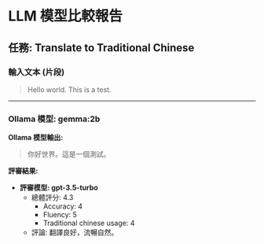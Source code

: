 # LLM 模型比較報告

## 任務: Translate to Traditional Chinese

### 輸入文本 (片段)
>
> Hello world. This is a test.

--- --- ---

### Ollama 模型: gemma:2b

**Ollama 模型輸出:**
> 你好世界。這是一個測試。

**評審結果:**

- **評審模型: gpt-3.5-turbo**
  - 總體評分: 4.3
    - Accuracy: 4
    - Fluency: 5
    - Traditional chinese usage: 4
  - 評論: 翻譯良好，流暢自然。
